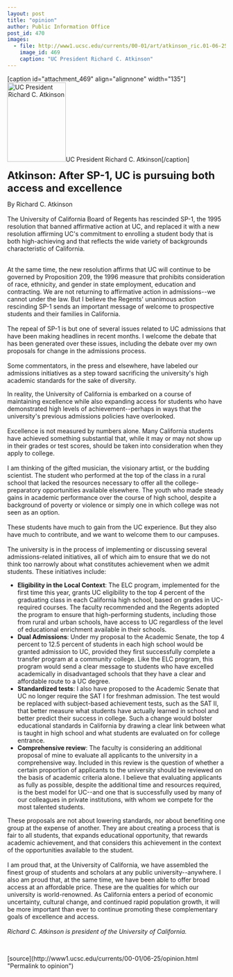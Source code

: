 ```yaml
---
layout: post
title: "opinion"
author: Public Information Office
post_id: 470
images:
  - file: http://www1.ucsc.edu/currents/00-01/art/atkinson_ric.01-06-25.135.jpg
    image_id: 469
    caption: "UC President Richard C. Atkinson"
---
```


[caption id="attachment_469" align="alignnone" width="135"]<a href="http://localhost/mysite/wp-content/uploads/2001/06/atkinson_ric.01-06-25.135.jpg"><img class="size-full wp-image-469" src="http://localhost/mysite/wp-content/uploads/2001/06/atkinson_ric.01-06-25.135.jpg" alt="UC President Richard C. Atkinson" width="135" height="182" /></a>UC President Richard C. Atkinson[/caption]
<p>
  <font size="5"><b>Atkinson: After SP-1, UC is pursuing both access and excellence</b></font>
</p>
<p>
  By Richard C. Atkinson<br>
  <br>
  The University of California Board of Regents has rescinded SP-1, the 1995 resolution that banned affirmative action at UC, and replaced it with a new resolution affirming UC's commitment to enrolling a student body that is both high-achieving and that reflects the wide variety of backgrounds characteristic of California.<br>
  <br>
</p>At the same time, the new resolution affirms that UC will continue to be governed by Proposition 209, the 1996 measure that prohibits consideration of race, ethnicity, and gender in state employment, education and contracting. We are not returning to affirmative action in admissions--we cannot under the law. But I believe the Regents' unanimous action rescinding SP-1 sends an important message of welcome to prospective students and their families in California.<br>
<br>
The repeal of SP-1 is but one of several issues related to UC admissions that have been making headlines in recent months. I welcome the debate that has been generated over these issues, including the debate over my own proposals for change in the admissions process.<br>
<br>
Some commentators, in the press and elsewhere, have labeled our admissions initiatives as a step toward sacrificing the university's high academic standards for the sake of diversity.
<p>
  In reality, the University of California is embarked on a course of maintaining excellence while also expanding access for students who have demonstrated high levels of achievement--perhaps in ways that the university's previous admissions policies have overlooked.<br>
  <br>
  Excellence is not measured by numbers alone. Many California students have achieved something substantial that, while it may or may not show up in their grades or test scores, should be taken into consideration when they apply to college.<br>
  <br>
  I am thinking of the gifted musician, the visionary artist, or the budding scientist. The student who performed at the top of the class in a rural school that lacked the resources necessary to offer all the college-preparatory opportunities available elsewhere. The youth who made steady gains in academic performance over the course of high school, despite a background of poverty or violence or simply one in which college was not seen as an option.<br>
  <br>
  These students have much to gain from the UC experience. But they also have much to contribute, and we want to welcome them to our campuses.<br>
  <br>
  The university is in the process of implementing or discussing several admissions-related initiatives, all of which aim to ensure that we do not think too narrowly about what constitutes achievement when we admit students. These initiatives include:
</p>
<ul>
  <li>
    <b>Eligibility in the Local Context</b>: The ELC program, implemented for the first time this year, grants UC eligibility to the top 4 percent of the graduating class in each California high school, based on grades in UC-required courses. The faculty recommended and the Regents adopted the program to ensure that high-performing students, including those from rural and urban schools, have access to UC regardless of the level of educational enrichment available in their schools.
  </li>
  <li>
    <b>Dual Admissions</b>: Under my proposal to the Academic Senate, the top 4 percent to 12.5 percent of students in each high school would be granted admission to UC, provided they first successfully complete a transfer program at a community college. Like the ELC program, this program would send a clear message to students who have excelled academically in disadvantaged schools that they have a clear and affordable route to a UC degree.
  </li>
  <li>
    <b>Standardized tests</b>: I also have proposed to the Academic Senate that UC no longer require the SAT I for freshman admission. The test would be replaced with subject-based achievement tests, such as the SAT II, that better measure what students have actually learned in school and better predict their success in college. Such a change would bolster educational standards in California by drawing a clear link between what is taught in high school and what students are evaluated on for college entrance.
  </li>
  <li>
    <b>Comprehensive review</b>: The faculty is considering an additional proposal of mine to evaluate all applicants to the university in a comprehensive way. Included in this review is the question of whether a certain proportion of applicants to the university should be reviewed on the basis of academic criteria alone. I believe that evaluating applicants as fully as possible, despite the additional time and resources required, is the best model for UC--and one that is successfully used by many of our colleagues in private institutions, with whom we compete for the most talented students.
  </li>
</ul>
<p>
  These proposals are not about lowering standards, nor about benefiting one group at the expense of another. They are about creating a process that is fair to all students, that expands educational opportunity, that rewards academic achievement, and that considers this achievement in the context of the opportunities available to the student.<br>
  <br>
  I am proud that, at the University of California, we have assembled the finest group of students and scholars at any public university--anywhere. I also am proud that, at the same time, we have been able to offer broad access at an affordable price. These are the qualities for which our university is world-renowned. As California enters a period of economic uncertainty, cultural change, and continued rapid population growth, it will be more important than ever to continue promoting these complementary goals of excellence and access.<br>
  <br>
  <i>Richard C. Atkinson is president of the University of California.</i>
</p>
<p>
  <br>

</p>
[source](http://www1.ucsc.edu/currents/00-01/06-25/opinion.html "Permalink to opinion")
